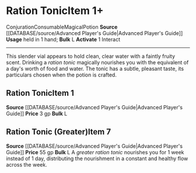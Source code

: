 ﻿---
actions: '[one-action]'
bulk: L
id: '723'
item_category: Consumables
item_subcategory: Potions
level: '1'
name: Ration Tonic
price: 3 gp
rarity: Common
school: Conjuration
source: '[[DATABASE/source/Advanced Player''s Guide|Advanced Player''s Guide]]'
subcategory: consumable/potion
trait:
- '[[DATABASE/trait/Conjuration|Conjuration]]'
- '[[DATABASE/trait/Consumable|Consumable]]'
- '[[DATABASE/trait/Magical|Magical]]'
- '[[DATABASE/trait/Potion|Potion]]'
type: Item
usage: held in 1 hand

---
# Ration Tonic<span class="item-type">Item 1+</span>

<span class="item-trait">Conjuration</span><span class="item-trait">Consumable</span><span class="item-trait">Magical</span><span class="item-trait">Potion</span>
**Source** [[DATABASE/source/Advanced Player's Guide|Advanced Player's Guide]] 
**Usage** held in 1 hand; **Bulk** L
**Activate** <span class="action-icon">1</span> Interact

---
This slender vial appears to hold clean, clear water with a faintly fruity scent. Drinking a _ration tonic_ magically nourishes you with the equivalent of a day's worth of food and water. The tonic has a subtle, pleasant taste, its particulars chosen when the potion is crafted.

## Ration Tonic<span class="item-type">Item 1</span>

**Source** [[DATABASE/source/Advanced Player's Guide|Advanced Player's Guide]] 
**Price** 3 gp
**Bulk** L

## Ration Tonic (Greater)<span class="item-type">Item 7</span>

**Source** [[DATABASE/source/Advanced Player's Guide|Advanced Player's Guide]] 
**Price** 55 gp
**Bulk** L
A _greater ration tonic_ nourishes you for 1 week instead of 1 day, distributing the nourishment in a constant and healthy flow across the week.